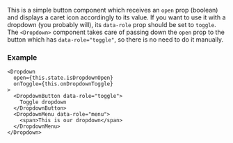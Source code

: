This is a simple button component which receives an `open` prop (boolean) and displays a caret icon accordingly to its value. If you want to use it with a dropdown (you probably will), its `data-role` prop should be set to `toggle`. The `<Dropdown>` component takes care of passing down the `open` prop to the button which has `data-role="toggle"`, so there is no need to do it manually. 
### Example
```
<Dropdown
  open={this.state.isDropdownOpen}
  onToggle={this.onDropdownToggle}
>
  <DropdownButton data-role="toggle">
    Toggle dropdown
  </DropdownButton>
  <DropdownMenu data-role="menu">
    <span>This is our dropdown</span>
  </DropdownMenu>
</Dropdown>
```